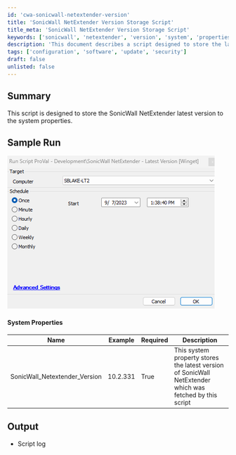```yaml
---
id: 'cwa-sonicwall-netextender-version'
title: 'SonicWall NetExtender Version Storage Script'
title_meta: 'SonicWall NetExtender Version Storage Script'
keywords: ['sonicwall', 'netextender', 'version', 'system', 'properties']
description: 'This document describes a script designed to store the latest version of SonicWall NetExtender in the system properties, ensuring that the most up-to-date version is easily accessible and manageable.'
tags: ['configuration', 'software', 'update', 'security']
draft: false
unlisted: false
---
```

## Summary

This script is designed to store the SonicWall NetExtender latest version to the system properties.

## Sample Run

![Sample Run](../../../static/img/CWM---Automate---Data-Collection---SonicWall-NetExtender---Latest-Version-Winget/image_1.png)

#### System Properties

| Name                          | Example   | Required | Description                                                                                      |
|-------------------------------|-----------|----------|--------------------------------------------------------------------------------------------------|
| SonicWall_Netextender_Version | 10.2.331 | True     | This system property stores the latest version of SonicWall NetExtender which was fetched by this script |

## Output

- Script log




